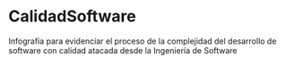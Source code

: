 # CalidadSoftware
Infografía para evidenciar el proceso de la complejidad del desarrollo de software con calidad atacada desde la Ingeniería de Software
